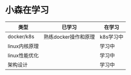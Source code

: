 

# 小森在学习
|类型|已学习|在学习|
|--|--|--|
|docker/k8s|熟练docker操作和原理|k8s学习中|
|linux内核原理||学习中|
|linux性能优化||学习中|
|架构设计||学习中|
